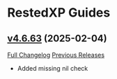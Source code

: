 # RestedXP Guides

## [v4.6.63](https://github.com/RestedXP/RXPGuides/tree/v4.6.63) (2025-02-04)
[Full Changelog](https://github.com/RestedXP/RXPGuides/compare/v4.6.62...v4.6.63) [Previous Releases](https://github.com/RestedXP/RXPGuides/releases)

- Added missing nil check  
